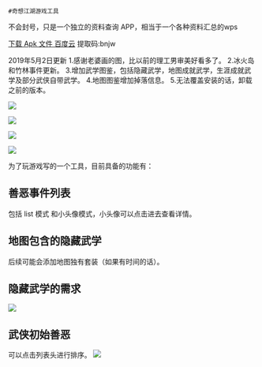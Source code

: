     #奇想江湖游戏工具

不会封号，只是一个独立的资料查询 APP，相当于一个各种资料汇总的wps

[下载 Apk 文件 百度云](https://pan.baidu.com/s/1uIHfTNphGuT3eH6zXg9cOA) 提取码:bnjw 

2019年5月2日更新
1.感谢老婆画的图，比以前的理工男审美好看多了。
2.冰火岛和竹林事件更新。
3.增加武学图鉴，包括隐藏武学，地图成就武学，生涯成就武学及部分武侠自带武学。
4.地图图鉴增加掉落信息。
5.无法覆盖安装的话，卸载之前的版本。

![](https://github.com/Duyan8035/qxjh_util/blob/4faf31ea6b6060b2261923608ec4ba364c01a8d9/img/img_main.png)

![](https://github.com/Duyan8035/qxjh_util/blob/7a15341c8a39152e20bb05626eac498826041be9/img/img_sj.png)

![](https://github.com/Duyan8035/qxjh_util/blob/7a15341c8a39152e20bb05626eac498826041be9/img/img_wuxue.png)

![](https://github.com/Duyan8035/qxjh_util/blob/7a15341c8a39152e20bb05626eac498826041be9/img/img_map.png)

为了玩游戏写的一个工具，目前具备的功能有：
## 善恶事件列表
包括 list 模式 和小头像模式，小头像可以点击进去查看详情。

## 地图包含的隐藏武学
后续可能会添加地图独有套装（如果有时间的话）。


## 隐藏武学的需求
![](https://github.com/Duyan8035/qxjh_util/blob/7a15341c8a39152e20bb05626eac498826041be9/img/Screenshot_2019-04-21-22-18-51-959_com.dy.qxjhuti.png)

## 武侠初始善恶
可以点击列表头进行排序。
![](https://github.com/Duyan8035/qxjh_util/blob/7a15341c8a39152e20bb05626eac498826041be9/img/Screenshot_2019-04-21-22-19-02-648_com.dy.qxjhuti.png)
